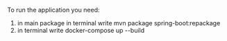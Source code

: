 To run the application you need:
1) in main package in terminal write mvn package spring-boot:repackage
2) in terminal write docker-compose up --build
